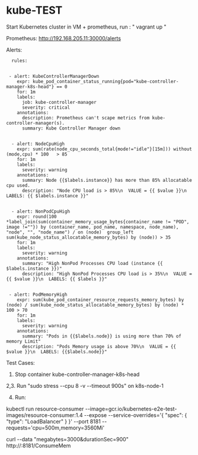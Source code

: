 # kube-TEST
Start Kubernetes cluster in VM + prometheus, run :  " vagrant up "

Prometheus:  http://192.168.205.11:30000/alerts 


Alerts:

      rules:
      
      
     - alert: KubeControllerManagerDown
        expr: kube_pod_container_status_running{pod="kube-controller-manager-k8s-head"} == 0
        for: 1m
        labels:
          job: kube-controller-manager
          severity: critical
        annotations:
          description: Prometheus can't scape metrics from kube-controller-manager(s).
          summary: Kube Controller Manager down
      
      
      - alert: NodeCpuHigh
        expr: sum(rate(node_cpu_seconds_total{mode!="idle"}[15m])) without (mode,cpu) * 100   > 85
        for: 1m
        labels:
          severity: warning
        annotations:
          summary: Node {{$labels.instance}} has more than 85% allocatable cpu used.
          description: "Node CPU load is > 85%\n  VALUE = {{ $value }}\n  LABELS: {{ $labels.instance }}"   
      
      
      - alert: NonPodCpuHigh
        expr: round(100 *label_join(sum(container_memory_usage_bytes{container_name != "POD", image !=""}) by (container_name, pod_name, namespace, node_name), "node", "", "node_name") / on (node)  group_left sum(kube_node_status_allocatable_memory_bytes) by (node)) > 35
        for: 1m
        labels:
          severity: warning
        annotations:
          summary: "High NonPod Processes CPU load (instance {{ $labels.instance }})"
          description: "High NonPod Processes CPU load is > 35%\n  VALUE = {{ $value }}\n  LABELS: {{ $labels }}" 
     
     
     - alert: PodMemoryHigh
        expr: sum(kube_pod_container_resource_requests_memory_bytes) by (node) / sum(kube_node_status_allocatable_memory_bytes) by (node) * 100 > 70
        for: 1m
        labels:
          severity: warning
        annotations:
          summary: "Pods in {{$labels.node}} is using more than 70% of memory Limit"
          description: "Pods Memory usage is above 70%\n  VALUE = {{ $value }}\n  LABELS: {{$labels.node}}"    
 




Test Cases:

1. Stop container kube-controller-manager-k8s-head  

2,3. Run  "sudo stress --cpu 8 -v --timeout 900s"  on k8s-node-1

4. Run: 

kubectl run resource-consumer --image=gcr.io/kubernetes-e2e-test-images/resource-consumer:1.4 --expose --service-overrides='{ "spec": { "type": "LoadBalancer" } }' --port 8181 --requests='cpu=500m,memory=3560Mi'


curl --data "megabytes=3000&durationSec=900" http://<EXTERNAL-IP>:8181/ConsumeMem
